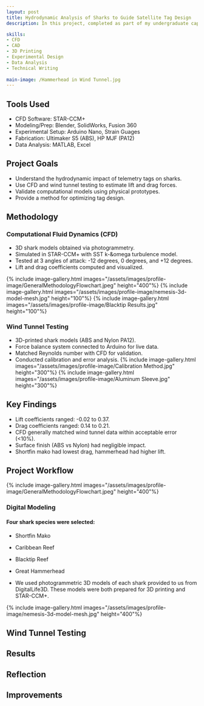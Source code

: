 ```yaml
---
layout: post
title: Hydrodynamic Analysis of Sharks to Guide Satellite Tag Design
description: In this project, completed as part of my undergraduate capstone at Oregon State University, I analyzed the hydrodynamic impact of satellite telemetry tags on sharks. Using CFD modeling and wind tunnel validation, the team and I developed a repeatable methodology to evaluate tag-induced drag and lift across different shark species.

skills: 
- CFD
- CAD
- 3D Printing
- Experimental Design
- Data Analysis
- Technical Writing
  
main-image: /Hammerhead in Wind Tunnel.jpg 
---
```


## Tools Used
- CFD Software: STAR-CCM+
- Modeling/Prep: Blender, SolidWorks, Fusion 360
- Experimental Setup: Arduino Nano, Strain Guages
- Fabrication: Ultimaker S5 (ABS), HP MJF (PA12)
- Data Analysis: MATLAB, Excel

## Project Goals
- Understand the hydrodynamic impact of telemetry tags on sharks.
- Use CFD and wind tunnel testing to estimate lift and drag forces.
- Validate computational models using physical prototypes.
- Provide a method for optimizing tag design.

## Methodology
### Computational Fluid Dynamics (CFD)
- 3D shark models obtained via photogrammetry.
- Simulated in STAR-CCM+ with SST k-&omega turbulence model.
- Tested at 3 angles of attack: -12 degrees, 0 degrees, and +12 degrees.
- Lift and drag coefficients computed and visualized.

{% include image-gallery.html images="/assets/images/profile-image/GeneralMethodologyFlowchart.jpeg" height="400"%}
{% include image-gallery.html images="/assets/images/profile-image/nemesis-3d-model-mesh.jpg" height="100"%} 
{% include image-gallery.html images="/assets/images/profile-image/Blacktip Results.jpg" height="100"%} 

### Wind Tunnel Testing
- 3D-printed shark models (ABS and Nylon PA12).
- Force balance system connected to Arduino for live data.
- Matched Reynolds number with CFD for validation.
- Conducted calibration and error analysis.
{% include image-gallery.html images="/assets/images/profile-image/Calibration Method.jpg" height="300"%}
{% include image-gallery.html images="/assets/images/profile-image/Aluminum Sleeve.jpg" height="300"%} 

## Key Findings 
- Lift coefficients ranged: -0.02 to 0.37.
- Drag coefficients ranged: 0.14 to 0.21.
- CFD generally matched wind tunnel data within acceptable error (<10%).
- Surface finish (ABS vs Nylon) had negligible impact.
- Shortfin mako had lowest drag, hammerhead had higher lift.

## Project Workflow
{% include image-gallery.html images="/assets/images/profile-image/GeneralMethodologyFlowchart.jpeg" height="400"%} 

### Digital Modeling
#### Four shark species were selected:
- Shortfin Mako
- Caribbean Reef
- Blacktip Reef
- Great Hammerhead


- We used photogrammetric 3D models of each shark provided to us from DigitalLife3D. These models were both prepared for 3D printing and STAR-CCM+.

{% include image-gallery.html images="/assets/images/profile-image/nemesis-3d-model-mesh.jpg" height="400"%} 

## Wind Tunnel Testing


## Results

## Reflection

## Improvements


